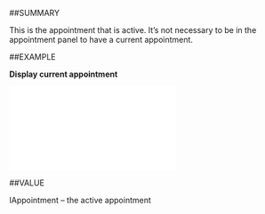 
##SUMMARY


This is the appointment that is active. It’s not necessary to be in the appointment panel to have a current appointment.



##EXAMPLE

**Display current appointment**



![](..\..\Examples\vbs\Application.CurrentAppointment.vbs.txt)


##VALUE

IAppointment – the active appointment

